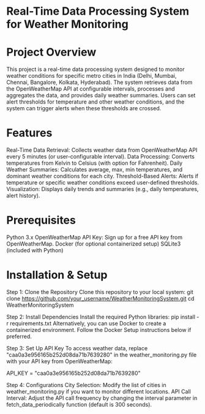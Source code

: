 
# Real-Time Data Processing System for Weather Monitoring
# Project Overview
This project is a real-time data processing system designed to monitor weather conditions for specific metro cities in India (Delhi, Mumbai, Chennai, Bangalore, Kolkata, Hyderabad). The system retrieves data from the OpenWeatherMap API at configurable intervals, processes and aggregates the data, and provides daily weather summaries. Users can set alert thresholds for temperature and other weather conditions, and the system can trigger alerts when these thresholds are crossed.

# Features
Real-Time Data Retrieval: Collects weather data from OpenWeatherMap API every 5 minutes (or user-configurable interval).
Data Processing: Converts temperatures from Kelvin to Celsius (with option for Fahrenheit).
Daily Weather Summaries: Calculates average, max, min temperatures, and dominant weather conditions for each city.
Threshold-Based Alerts: Alerts if temperature or specific weather conditions exceed user-defined thresholds.
Visualization: Displays daily trends and summaries (e.g., daily temperatures, alert history).

# Prerequisites
Python 3.x
OpenWeatherMap API Key: Sign up for a free API key from OpenWeatherMap.
Docker (for optional containerized setup)
SQLite3 (included with Python)

# Installation & Setup
Step 1: Clone the Repository
Clone this repository to your local system:
git clone https://github.com/your_username/WeatherMonitoringSystem.git
cd WeatherMonitoringSystem

Step 2: Install Dependencies
Install the required Python libraries:
pip install -r requirements.txt
Alternatively, you can use Docker to create a containerized environment. Follow the Docker Setup instructions below if preferred.

Step 3: Set Up API Key
To access weather data, replace "caa0a3e956165b252d08da71b7639280" in the weather_monitoring.py file with your API key from OpenWeatherMap:


API_KEY = "caa0a3e956165b252d08da71b7639280"

Step 4: Configurations
City Selection: Modify the list of cities in weather_monitoring.py if you want to monitor different locations.
API Call Interval: Adjust the API call frequency by changing the interval parameter in fetch_data_periodically function (default is 300 seconds).


